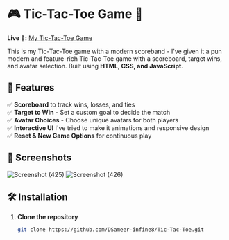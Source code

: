 # 🎮 Tic-Tac-Toe Game 🎯  

**Live 🔗:** [My Tic-Tac-Toe Game](https://laoluah.github.io/Tic-Tac-Toe/)


This is my Tic-Tac-Toe game with a modern scoreband - I've given it a pun modern and feature-rich Tic-Tac-Toe game with a scoreboard, target wins, and avatar selection. Built using **HTML, CSS, and JavaScript**.  

## 🚀 Features  
✅ **Scoreboard** to track wins, losses, and ties  
✅ **Target to Win** - Set a custom goal to decide the match  
✅ **Avatar Choices** - Choose unique avatars for both players  
✅ **Interactive UI** I've tried to make it animations and responsive design  
✅ **Reset & New Game Options** for continuous play  

## 📸 Screenshots  
 ![Screenshot (425)](https://github.com/user-attachments/assets/9b40ec65-8db3-49da-9f45-9134bd804ed4)
 ![Screenshot (426)](https://github.com/user-attachments/assets/c469b96f-ad9f-4d74-8cb5-3d624770adac)



## 🛠️ Installation  
1. **Clone the repository**  
   ```sh
   git clone https://github.com/DSameer-infine8/Tic-Tac-Toe.git
